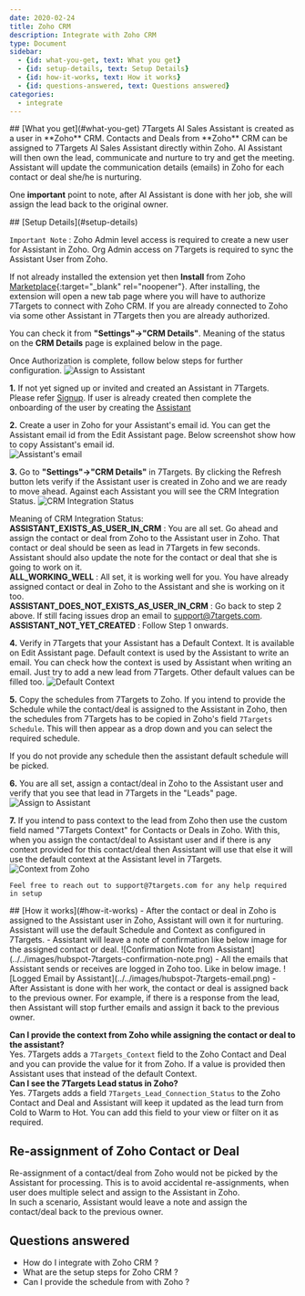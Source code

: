 ```yaml
---
date: 2020-02-24
title: Zoho CRM 
description: Integrate with Zoho CRM 
type: Document
sidebar:
  - {id: what-you-get, text: What you get}
  - {id: setup-details, text: Setup Details}
  - {id: how-it-works, text: How it works}
  - {id: questions-answered, text: Questions answered}
categories:
  - integrate
---
```


<a name="what-you-get"/>
## [What you get](#what-you-get)
7Targets AI Sales Assistant is created as a user in **Zoho** CRM.  
Contacts and Deals from **Zoho** CRM can be assigned to 7Targets AI Sales Assistant directly within Zoho. AI Assistant will then own the lead, communicate and nurture to try and get the meeting. Assistant will update the communication details (emails) in Zoho for each contact or deal she/he is nurturing. 

One **important** point to note, after AI Assistant is done with her job, she will assign the lead back to the original owner. 

<a name="setup-details"/>
## [Setup Details](#setup-details)

`Important Note` : Zoho Admin level access is required to create a new user for Assistant in Zoho. Org Admin access on 7Targets is required to sync the Assistant User from Zoho.

If not already installed the extension yet then **Install** from Zoho [Marketplace]( https://marketplace.zoho.com/home){:target="_blank" rel="noopener"}. After installing, the extension will open a new tab page where you will have to authorize 7Targets to connect with Zoho CRM. If you are already connected to Zoho via some other Assistant in 7Targets then you are already authorized. 

You can check it from **"Settings"->"CRM Details"**. Meaning of the status on the **CRM Details** page is explained below in the page. 

Once Authorization is complete, follow below steps for further configuration. 
![Assign to Assistant](../../images/install-extension-zoho.png)

**1.** If not yet signed up or invited and created an Assistant in 7Targets. Please refer [Signup](getting-started/signup/). If user is already created then complete the onboarding of the user by creating the [Assistant](getting-started/create-your-assistant/)  

**2.** Create a user in Zoho for your Assistant's email id. You can get the Assistant email id from the Edit Assistant page. Below screenshot show how to copy Assistant's email id.  
![Assistant's email](../../images/assistant-email.png)

**3.** Go to **"Settings"->"CRM Details"** in 7Targets. By clicking the Refresh button lets verify if the Assistant user is created in Zoho and we are ready to move ahead. Against each Assistant you will see the CRM Integration Status. ![CRM Integration Status](../../images/crm-integration-status.png)

Meaning of CRM Integration Status:  
**ASSISTANT_EXISTS_AS_USER_IN_CRM** : You are all set. Go ahead and assign the contact or deal from Zoho to the Assistant user in Zoho. That contact or deal should be seen as lead in 7Targets in few seconds. Assistant should also update the note for the contact or deal that she is going to work on it.  
**ALL_WORKING_WELL** : All set, it is working well for you. You have already assigned contact or deal in Zoho to the Assistant and she is working on it too.  
**ASSISTANT_DOES_NOT_EXISTS_AS_USER_IN_CRM** : Go back to step 2 above. If still facing issues drop an email to support@7targets.com.  
**ASSISTANT_NOT_YET_CREATED** : Follow Step 1 onwards.   

**4.** Verify in 7Targets that your Assistant has a Default Context. It is available on Edit Assistant page. Default context is used by the Assistant to write an email. You can check how the context is used by Assistant when writing an email. Just try to add a new lead from 7Targets. Other default values can be filled too. 
![Default Context](../../images/assistant-defaults.png)

**5.** Copy the schedules from 7Targets to Zoho. If you intend to provide the Schedule while the contact/deal is assigned to the Assistant in Zoho, then the schedules from 7Targets has to be copied in Zoho's field `7Targets Schedule`. This will then appear as a drop down and you can select the required schedule. 

If you do not provide any schedule then the assistant default schedule will be picked. 

**6.** You are all set, assign a contact/deal in Zoho to the Assistant user and verify that you see that lead in 7Targets in the "Leads" page. 
![Assign to Assistant](../../images/assign-to-assistant-zoho.png)

**7.**  If you intend to pass context to the lead from Zoho then use the custom field named "7Targets Context" for Contacts or Deals in Zoho. With this, when you assign the contact/deal to Assistant user and if there is any context provided for this contact/deal then Assistant will use that else it will use the default context at the Assistant level in 7Targets.
![Context from Zoho](../../images/context-in-zoho.png)

`Feel free to reach out to support@7targets.com for any help required in setup`

<a name="how-it-works"/>
## [How it works](#how-it-works)
- After the contact or deal in Zoho is assigned to the Assistant user in Zoho, Assistant will own it for nurturing. Assistant will use the default Schedule and Context as configured in 7Targets.
- Assistant will leave a note of confirmation like below image for the assigned contact or deal.
![Confirmation Note from Assistant](../../images/hubspot-7targets-confirmation-note.png)
- All the emails that Assistant sends or receives are logged in Zoho too. Like in below image. 
![Logged Email by Assistant](../../images/hubspot-7targets-email.png)
- After Assistant is done with her work, the contact or deal is assigned back to the previous owner. For example, if there is a response from the lead, then Assistant will stop further emails and assign it back to the previous owner. 

**Can I provide the context from Zoho while assigning the contact or deal to the assistant?**  
Yes. 7Targets adds a `7Targets_Context` field to the Zoho Contact and Deal and you can provide the value for it from Zoho. If a value is provided then Assistant uses that instead of the default Context.  
**Can I see the 7Targets Lead status in Zoho?**  
Yes. 7Targets adds a field `7Targets_Lead_Connection_Status` to the Zoho Contact and Deal and Assistant will keep it updated as the lead turn from Cold to Warm to Hot. You can add this field to your view or filter on it as required. 

## Re-assignment of Zoho Contact or Deal
Re-assignment of a contact/deal from Zoho would not be picked by the Assistant for processing. This is to avoid accidental re-assignments, when user does multiple select and assign to the Assistant in Zoho.  
In such a scenario, Assistant would leave a note and assign the contact/deal back to the previous owner.

## Questions answered
- How do I integrate with Zoho CRM ?
- What are the setup steps for Zoho CRM ?
- Can I provide the schedule from with Zoho ?


